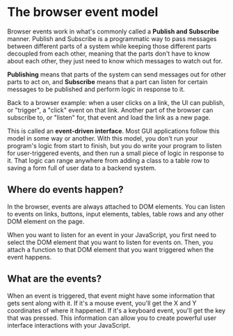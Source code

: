 # The browser event model

Browser events work in what's commonly called a **Publish and Subscribe** manner. Publish and Subscribe is a programmatic way to pass messages between different parts of a system while keeping those different parts decoupled from each other, meaning that the parts don't have to know about each other, they just need to know which messages to watch out for.

**Publishing** means that parts of the system can send messages out for other parts to act on, and **Subscribe** means that a part can listen for certain messages to be published and perform logic in response to it.

Back to a browser example: when a user clicks on a link, the UI can publish, or "trigger", a "click" event on that link. Another part of the browser can subscribe to, or "listen" for, that event and load the link as a new page.

This is called an **event-driven interface**. Most GUI applications follow this model in some way or another. With this model, you don't run your program's logic from start to finish, but you do write your program to listen for user-triggered events, and then run a small piece of logic in response to it. That logic can range anywhere from adding a class to a table row to saving a form full of user data to a backend system.

## Where do events happen?

In the browser, events are always attached to DOM elements. You can listen to events on links, buttons, input elements, tables, table rows and any other DOM element on the page.

When you want to listen for an event in your JavaScript, you first need to select the DOM element that you want to listen for events on. Then, you attach a function to that DOM element that you want triggered when the event happens.

## What are the events?

When an event is triggered, that event might have some information that gets sent along with it. If it's a mouse event, you'll get the X and Y coordinates of where it happened. If it's a keyboard event, you'll get the key that was pressed. This information can allow you to create powerful user interface interactions with your JavaScript.